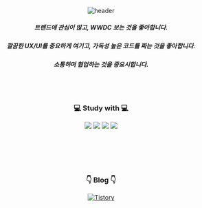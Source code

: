 <div align = "center">

 ![header](https://capsule-render.vercel.app/api?type=waving&height=200&text=YoungkyuSong&fontSize=40&fontAlign=80&fontAlignY=40&color=gradient)

 <h5> 트렌드에 관심이 많고, WWDC 보는 것을 좋아합니다. </h5>
 <h5> 깔끔한 UX/UI를 중요하게 여기고, 가독성 높은 코드를 짜는 것을 좋아합니다. </h5>
 <h5> 소통하며 협업하는 것을 중요시합니다. </h5>
 <br><br>
 
 <h3> 💻 Study with 💻 </h3>
 
 <img src="https://img.shields.io/badge/Swift-E34F26?style=flat-square&logo=Swift&logoColor=white"/>
<img src="https://img.shields.io/badge/SwiftUI-1c4dd2?style=flat-square&logo=Swift&logoColor=white"/>
 <img src="https://img.shields.io/badge/XCode-10aef8?style=flat-square&logo=Xcode&logoColor=white"/>
 <img src="https://img.shields.io/badge/Git-303030?style=flat-square&logo=Git&logoColor=white"/>
 
 <br><br>
 <br><br>
 
 <h3> 👇 Blog 👇 </h3>
 <a href="https://youngkdevlog.tistory.com/"><img alt="Tistory" src ="https://img.shields.io/badge/Tistory-88d9d0?style=for-the-badge&logo=Tistory&logoColor=white"/></a>

 <br><br>
 
 <!-- 방문자 수
 [![Hits](https://hits.seeyoufarm.com/api/count/incr/badge.svg?url=https%3A%2F%2Fgithub.com%2FYoungking0914&count_bg=%237E7E7E&title_bg=%23555555&icon=swift.svg&icon_color=%23FF8D00&title=hits&edge_flat=false)](https://hits.seeyoufarm.com)
 --> 

</div>
